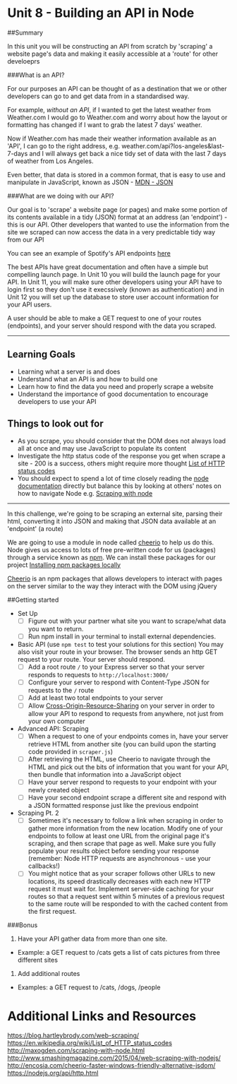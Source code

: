 # Unit 8 - Building an API in Node

##Summary

In this unit you will be constructing an API from scratch by 'scraping' a website page's data and making it easily accessible at a 'route' for other develoeprs

###What is an API?

For our purposes an API can be thought of as a destination that we or other developers can go to and get data from in a standardised way. 

For example, *without an API*, if I wanted to get the latest weather from Weather.com I would go to Weather.com and worry about how the layout or formatting has changed if I want to grab the latest 7 days' weather. 

Now if Weather.com has made their weather information available as an 'API', I can go to the right address, e.g. weather.com/api?los-angeles&last-7-days and I will always get back a nice tidy set of data with the last 7 days of weather from Los Angeles.

Even better, that data is stored in a common format, that is easy to use and manipulate in JavaScript, known as JSON - [MDN - JSON](https://developer.mozilla.org/en-US/docs/Web/JavaScript/Reference/Global_Objects/JSON)

###What are we doing with our API?

Our goal is to 'scrape' a website page (or pages) and make some portion of its contents available in a tidy (JSON) format at an address (an 'endpoint') - this is our API. Other developers that wanted to use the information from the site we scraped can now access the data in a very predictable tidy way from our API

You can see an example of Spotify's API endpoints [here](https://developer.spotify.com/web-api/endpoint-reference/)

The best APIs have great documentation and often have a simple but compelling launch page. In Unit 10 you will build the launch page for your API. In Unit 11, you will make sure other developers using your API have to login first so they don't use it execssively (known as authentication) and in Unit 12 you will set up the database to store user account information for your API users.

A user should be able to make a GET request to one of your routes (endpoints), and your server should respond with the data you scraped.

---

## Learning Goals

* Learning what a server is and does
* Understand what an API is and how to build one
* Learn how to find the data you need and properly scrape a website
* Understand the importance of good documentation to encourage developers to use your API

## Things to look out for

* As you scrape, you should consider that the DOM does not always load all at once and may use JavaScript to populate its content
* Investigate the http status code of the response you get when scrape a site - 200 is a success, others might require more thought [List of HTTP status codes](https://en.wikipedia.org/wiki/List_of_HTTP_status_codes)
* You should expect to spend a lot of time closely reading the [node documentation](https://nodejs.org/api/) directly but balance this by looking at others' notes on how to navigate Node e.g. [Scraping with node](http://maxogden.com/scraping-with-node.html)

---

In this challenge, we're going to be scraping an external site, parsing their html, converting it into JSON and making that JSON data available at an 'endpoint' (a route)

We are going to use a module in node called [cheerio](https://github.com/cheeriojs/cheerio) to help us do this. Node gives us access to lots of free pre-written code for us (packages) through a service known as [npm](http://npmjs.com). We can install these packages for our project [Installing npm packages locally](https://docs.npmjs.com/getting-started/installing-npm-packages-locally)

[Cheerio](https://github.com/cheeriojs/cheerio) is an npm packages that allows developers to interact with pages on the server similar to the way they interact with the DOM using jQuery

##Getting started

- Set Up
  - [ ] Figure out with your partner what site you want to scrape/what data you want to return.
  - [ ] Run npm install in your terminal to install external dependencies.
- Basic API (use `npm test` to test your solutions for this section) You may also visit your route in your browser. The browser sends an http GET request to your route. Your server should respond.
  - [ ] Add a root route `/` to your Express server so that your server responds to requests to `http://localhost:3000/`
  - [ ] Configure your server to respond with Content-Type JSON for requests to the `/` route
  - [ ] Add at least two total endpoints to your server
  - [ ] Allow [Cross-Origin-Resource-Sharing](http://enable-cors.org/) on your server in order to allow your API to respond to requests from anywhere, not just from your own computer
- Advanced API: Scraping
  - [ ] When a request to one of your endpoints comes in, have your server retrieve HTML from another site (you can build upon the starting code provided in `scraper.js`)
  - [ ] After retrieving the HTML, use Cheerio to navigate through the HTML and pick out the bits of information that you want for your API, then bundle that information into a JavaScript object
  - [ ] Have your server respond to requests to your endpoint with your newly created object
  - [ ] Have your second endpoint scrape a different site and respond with a JSON formatted response just like the previous endpoint
- Scraping Pt. 2
  - [ ] Sometimes it's necessary to follow a link when scraping in order to gather more information from the new location. Modify one of your endpoints to follow at least one URL from the original page it's scraping, and then scrape that page as well. Make sure you fully populate your results object before sending your response (remember: Node HTTP requests are asynchronous - use your callbacks!)
  - [ ] You might notice that as your scraper follows other URLs to new locations, its speed drastically decreases with each new HTTP request it must wait for. Implement server-side caching for your routes so that a request sent within 5 minutes of a previous request to the same route will be responded to with the cached content from the first request.

###Bonus

1. Have your API gather data from more than one site.
  * Example: a GET request to /cats gets a list of cats pictures from three different sites
1. Add additional routes 
  * Examples: a GET request to /cats, /dogs, /people


# Additional Links and Resources
<https://blog.hartleybrody.com/web-scraping/>
<https://en.wikipedia.org/wiki/List_of_HTTP_status_codes>
<http://maxogden.com/scraping-with-node.html>
<http://www.smashingmagazine.com/2015/04/web-scraping-with-nodejs/>
<http://encosia.com/cheerio-faster-windows-friendly-alternative-jsdom/>
<https://nodejs.org/api/http.html>
